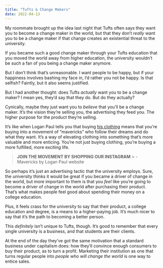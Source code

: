 ```yaml
---
title: "Tufts & Change Makers"
date: 2022-04-13
---
```


My roommate brought up the idea last night that Tufts often says they want you to become a change maker in the world, but that they don’t _really_ want you to be a change maker if that change creates an existential threat to the university.

If you became such a good change maker through your Tufts education that you moved the world away from higher education, the university wouldn’t be such a fan of you being a change maker anymore.

But I don’t think that’s unreasonable. I want people to be happy, but if your happiness involves bashing my face in, I’d rather you not be happy. Is that selfish? Faintly, but it also seems justified.

But I had another thought: does Tufts _actually_ want you to be a change maker? I mean yes, they’d say that they do. But do they actually?

Cynically, maybe they just want you to _believe_ that you’ll be a change maker. It’s the vision they’re selling you, the advertising they feed you. The higher purpose for the product they’re selling.

It’s like when Logan Paul tells you that buying [his clothing](https://maverickbyloganpaul.com/) means that you’re buying into a movement of “mavericks” who follow their dreams and do what they want. It’s a way of elevating clothing into something that’s more valuable and more enticing. You’re not just buying clothing, you’re buying a more fulfilled, more exciting life.

> **JOIN THE MOVEMENT BY SHOPPING OUR INSTAGRAM** > \- Mavericks by Logan Paul website

So perhaps it’s just an advertising tactic that the university employs. Sure, the university thinks it would be great if you became a driver of change in the world, but more important to them is that you _feel_ like you’re going to become a driver of change in the world after purchasing their product. That’s what makes people feel good about spending their money on a college education.

Plus, it feels crass for the university to say that their product, a college education and degree, is a means to a higher-paying job. It’s much nicer to say that it’s the path to becoming a better person.

This _definitely_ isn’t unique to Tufts, though. It’s good to remember that every single university is a business, and that students are their clients.

At the end of the day they’ve got the same motivation that a standard business under capitalism does: how they’ll convince enough consumers to buy their product, as to turn a profit. Marketing their institution as one that turns regular people into _people who will change the world_ is one way to entice sales.
